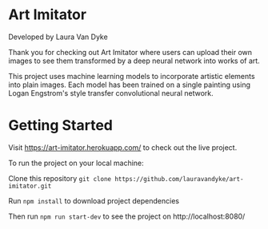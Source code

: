 # Art Imitator

Developed by Laura Van Dyke

Thank you for checking out Art Imitator where users can upload their own images to see them transformed by a deep neural network into works of art.

This project uses machine learning models to incorporate artistic elements into plain images. Each model has been trained on a single painting using Logan Engstrom's style transfer convolutional neural network.

# Getting Started

Visit https://art-imitator.herokuapp.com/ to check out the live project.

To run the project on your local machine:

Clone this repository `git clone https://github.com/lauravandyke/art-imitator.git`

Run `npm install` to download project dependencies

Then run `npm run start-dev` to see the project on http://localhost:8080/




